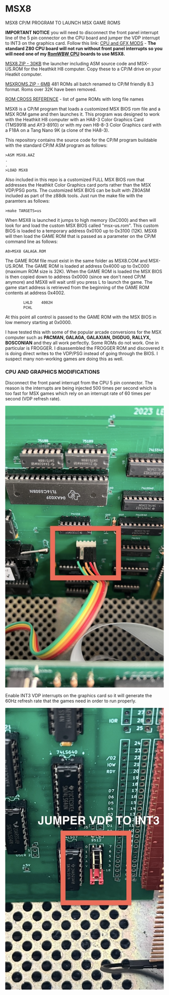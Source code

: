 # MSX8
MSX8 CP/M PROGRAM TO LAUNCH MSX GAME ROMS

<b>IMPORTANT NOTICE</b> you will need to disconnect the front panel interrupt line of the 5 pin connector on the CPU board and jumper the VDP interrupt to INT3 on the graphics card. Follow this link: [CPU and GFX MODS](https://github.com/lesbird/MSX8/blob/main/README.md#cpu-and-graphics-modifications) - <b>The standard Z80 CPU board will not run without front panel interrupts so you will need one of my [RomWBW CPU](https://github.com/sebhc/sebhc/wiki/H8-Z80-ROMWBW-V1.0) boards to use MSX8.</b>

[MSX8.ZIP - 30KB](https://github.com/lesbird/MSX8/blob/main/MSX8.zip) the launcher including ASM source code and MSX-US.ROM for the Heathkit H8 computer. Copy these to a CP/M drive on your Heatkit computer.

[MSXROMS.ZIP - 6MB](https://drive.google.com/file/d/1CPUKjfRxF2Sq3ZCcoAHj1XeqptBqdim3/view?usp=sharing) 481 ROMs all batch renamed to CP/M friendly 8.3 format. Roms over 32K have been removed.

[ROM CROSS REFERENCE](https://github.com/lesbird/MSX8/blob/main/romlist.md) - list of game ROMs with long file names

MSX8 is a CP/M program that loads a customized MSX BIOS rom file and a MSX ROM game and then launches it. This program was designed to work with the Heathkit H8 computer with an HA8-3 Color Graphics Card (TMS9918 and AY3-8910) or with my own H8-8-3 Color Graphics card with a F18A on a Tang Nano 9K (a clone of the HA8-3).

This repository contains the source code for the CP/M program buildable with the standard CP/M ASM program as follows:

```
>ASM MSX8.AAZ
.
.
>LOAD MSX8
```

Also included in this repo is a customized FULL MSX BIOS rom that addresses the Heathkit Color Graphics card ports rather than the MSX VDP/PSG ports. The customized MSX BIOS can be built with Z80ASM included as part of the z88dk tools. Just run the make file with the paramters as follows:

```
>make TARGETS=us
```

When MSX8 is launched it jumps to high memory (0xC000) and then will look for and load the custom MSX BIOS called "msx-us.rom". This custom BIOS is loaded to a temporary address 0x0100 up to 0x3100 (12K). MSX8 will then load the GAME ROM that is passed as a parameter on the CP/M command line as follows:

```
A0>MSX8 GALAGA.ROM
```

The GAME ROM file must exist in the same folder as MSX8.COM and MSX-US.ROM. The GAME ROM is loaded at address 0x4000 up to 0xC000 (maximum ROM size is 32K). When the GAME ROM is loaded the MSX BIOS is then copied down to address 0x0000 (since we don't need CP/M anymore) and MSX8 will wait until you press L to launch the game. The game start address is retrieved from the beginning of the GAME ROM contents at address 0x4002.

```
        LHLD    4002H
        PCHL
```

At this point all control is passed to the GAME ROM with the MSX BIOS in low memory starting at 0x0000.

I have tested this with some of the popular arcade conversions for the MSX computer such as <b>PACMAN, GALAGA, GALAXIAN, DIGDUG, RALLYX, BOSCONIAN</b> and they all work perfectly. Some ROMs do not work. One in particular is FROGGER. I disassembled the FROGGER ROM and discovered it is doing direct writes to the VDP/PSG instead of going through the BIOS. I suspect many non-working games are doing this as well.

### CPU AND GRAPHICS MODIFICATIONS

Disconnect the front panel interrupt from the CPU 5 pin connector. The reason is the interrupts are being injected 500 times per second which is too fast for MSX games which rely on an interrupt rate of 60 times per second (VDP refresh rate).

![CPU](https://github.com/lesbird/MSX8/blob/main/MODCPU.JPG)

Enable INT3 VDP interrupts on the graphics card so it will generate the 60Hz refresh rate that the games need in order to run properly.

![GFX](https://github.com/lesbird/MSX8/blob/main/MODGFX.jpg)
